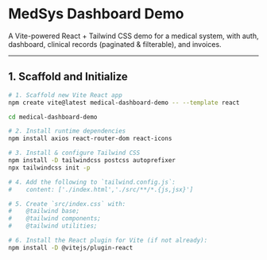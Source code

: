 # MedSys Dashboard Demo

A Vite-powered React + Tailwind CSS demo for a medical system, with auth, dashboard, clinical records (paginated & filterable), and invoices.

---

## 1. Scaffold and Initialize

```bash
# 1. Scaffold new Vite React app
npm create vite@latest medical-dashboard-demo -- --template react

cd medical-dashboard-demo

# 2. Install runtime dependencies
npm install axios react-router-dom react-icons

# 3. Install & configure Tailwind CSS
npm install -D tailwindcss postcss autoprefixer
npx tailwindcss init -p

# 4. Add the following to `tailwind.config.js`:
#    content: ['./index.html','./src/**/*.{js,jsx}']

# 5. Create `src/index.css` with:
#    @tailwind base;
#    @tailwind components;
#    @tailwind utilities;

# 6. Install the React plugin for Vite (if not already):
npm install -D @vitejs/plugin-react

